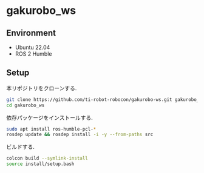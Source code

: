 # gakurobo_ws

## Environment

- Ubuntu 22.04
- ROS 2 Humble

## Setup

本リポジトリをクローンする.
```sh
git clone https://github.com/ti-robot-robocon/gakurobo-ws.git gakurobo_ws --recursive
cd gakurobo_ws
```

依存パッケージをインストールする.
```sh
sudo apt install ros-humble-pcl-*
rosdep update && rosdep install -i -y --from-paths src
```

ビルドする.
```sh
colcon build --symlink-install
source install/setup.bash
```
